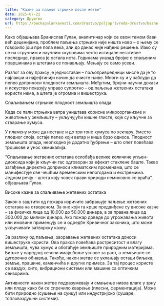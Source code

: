 ```yaml
---
title: "Казне за паљење стрњике после жетве"
date: 2025-07-21
category: Друштво
url: https://backapalankavesti.com/drustvo/poljoprivreda-drustvo/kazne-za-paljenje-strnjike-posle-zetve/
---
```


Како објашњава Бранислав Гулан, аналитичар који се овом темом бави већ деценијама, проблем паљења стрњике није ништа ново – о њему се говорило још пре пола века, али до данас није нађено решење. Иако су се на стручним и научним скуповима често истицале негативне последице, пракса је остала иста. Годинама уназад бројке о спаљеним површинама и штетама се понављају. Мењају се само усеви.

Разлог за ову праксу је једноставан – пољопривредници мисле да је то најлакши и најјефтинији начин да очисте њиве. Многи су и у заблуди да пепео доприноси плодности земљишта. Међутим, бројни научни докази и искуство показују управо супротно – од паљења жетвених остатака користи нема, а штета је огромна и вишеструка.

Спаљивањем стрњике плодност земљишта опада

Када се пали стрњика ватра уништава корисне микроорганизме и животиње у земљишту – укључујући кишне глисте, које су кључне за стварање хумуса.

У пламену може да нестане и до три тоне хумуса по хектару. Уместо плодног слоја, остаје пепео који ветар и киша брзо односе. Плодност земљишта опада, неопходно је додатно ђубрење – што опет повећава трошкове и унос хемикалија.

“Спаљивање жетвених остатака ослобађа велике количине угљен-диоксида који је кључни гас одговоран за ефекат стаклене баште. Такво загађење директно доприноси климатским променама, што се манифестује све чешћим временским непогодама и екстремима. Једном речју – штета коју човек прави природи неминовно се враћа”, објашњава Гулан.

Високе казне за спаљивање жетвених остатака

Закон о заштити од пожара изричито забрањује паљење жетвених остатака на отвореном. За оне који га крше предвиђене су високе казне – за физичка лица од 10.000 до 50.000 динара, а за правна лица од 300.000 до милион динара. Ако пожар доведе до угрожавања живота или имовине примењују се и одредбе Кривичног законика, што може укључивати затворску казну.

За разлику од паљења, заоравање жетвених остатака доноси вишеструке користи. Ова пракса повећава растреситост и влагу земљишта, чува хумус и обогаћује земљиште природним материјама. Биљке у наредној сезони имају боље услове за раст, а земљиште се дугорочно обнавља. Такође, након жетве се уклањају остаци биљака, земље, прашине, каменчића и других примеса. За тај процес користе се ваздух, сито, вибрациони системи или машине са оптичким сензорима.

Активности након жетве подразумевају и смањење нивоа влаге у зрну или плоду како би се спречило кварење (плесни, ферментација). Може бити природно (сушење на сунцу) или индустријско (сушаре, топловаздушни системи).
